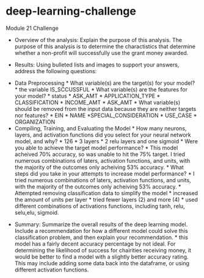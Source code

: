 # deep-learning-challenge
Module 21 Challenge


- Overview of the analysis: Explain the purpose of this analysis.
  The purpose of this analysis is to determine the charactistics that determine whether a non-profit will successfully use the grant money awarded.

- Results: Using bulleted lists and images to support your answers, address the following questions:

* Data Preprocessing
        * What variable(s) are the target(s) for your model?
                * the variable IS_SCCUSSFUL
        * What variable(s) are the features for your model?
                * status
                * ASK_AMT
                * APPLICATION_TYPE
                * CLASSIFICATION
                * INCOME_AMT
                * ASK_AMT
        * What variable(s) should be removed from the input data because they are neither targets nor features?
                * EIN
                * NAME
                *SPECIAL_CONSIDERATION
                * USE_CASE
                * ORGANIZATION
* Compiling, Training, and Evaluating the Model
        * How many neurons, layers, and activation functions did you select for your neural network model, and why?
                * 126
                * 3 layers
                * 2 relu layers and one sigmoid
        * Were you able to achieve the target model performance?
                * This model acheived 70% accuracy, so was unable to hit the 75% target. I tried numerous combinations of laters, activation functions, and units, with the majority of the outcomes only acheiving 53% accuracy.
        * What steps did you take in your attempts to increase model performance?
                * I tried numerous combinations of laters, activation functions, and units, with the majority of the outcomes only acheiving 53% accuracy.
                * Attempted removing classification data to simplify the model
                * increased the amount of units per layer
                * tried fewer layers (2) and more (4)
                * used different combinations of activations functions, including tanh, relu, selu,elu, sigmoid.
- Summary: Summarize the overall results of the deep learning model. Include a recommendation for how a different model could solve this classification problem, and then explain your recommendation.
        * this model has a fairly decent accuracy percentage by not ideal. For determining the likelihood of success for chairities receiving money, it would be better to find a model with a slightly better accuracy rating. This may include adding some data back into the dataframe, or using different activation functions.
